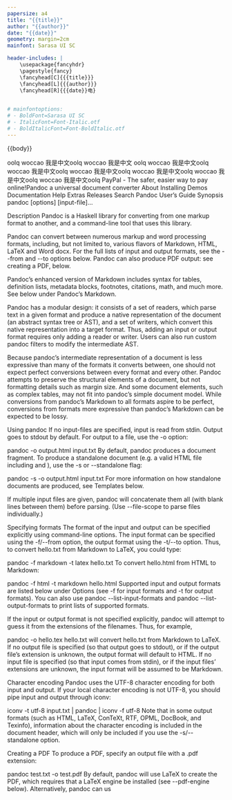 ```yaml
---
papersize: a4
title: "{{title}}"
author: "{{author}}"
date: "{{date}}"
geometry: margin=2cm
mainfont: Sarasa UI SC

header-includes: |
    \usepackage{fancyhdr}
    \pagestyle{fancy}
    \fancyhead[C]{{{title}}}
    \fancyhead[L]{{{author}}}
    \fancyhead[R]{{{date}}电}
    

# mainfontoptions:
# - BoldFont=Sarasa UI SC
# - ItalicFont=Font-Italic.otf
# - BoldItalicFont=Font-BoldItalic.otf
---
```


{{body}}

oolq woccao 我是中文oolq woccao 我是中文
oolq woccao 我是中文oolq woccao 我是中文oolq woccao 我是中文oolq woccao
我是中文oolq woccao 我是中文oolq woccao 我是中文oolq
PayPal - The safer, easier way to pay online!Pandoc   a universal document converter
About
Installing
Demos
 Documentation
Help
Extras
Releases
 Search
Pandoc User’s Guide
Synopsis
pandoc [options] [input-file]…

Description
Pandoc is a Haskell library for converting from one markup format to another, and a command-line tool that uses this library.

Pandoc can convert between numerous markup and word processing formats, including, but not limited to, various flavors of Markdown, HTML, LaTeX and Word docx. For the full lists of input and output formats, see the --from and --to options below. Pandoc can also produce PDF output: see creating a PDF, below.

Pandoc’s enhanced version of Markdown includes syntax for tables, definition lists, metadata blocks, footnotes, citations, math, and much more. See below under Pandoc’s Markdown.

Pandoc has a modular design: it consists of a set of readers, which parse text in a given format and produce a native representation of the document (an abstract syntax tree or AST), and a set of writers, which convert this native representation into a target format. Thus, adding an input or output format requires only adding a reader or writer. Users can also run custom pandoc filters to modify the intermediate AST.

Because pandoc’s intermediate representation of a document is less expressive than many of the formats it converts between, one should not expect perfect conversions between every format and every other. Pandoc attempts to preserve the structural elements of a document, but not formatting details such as margin size. And some document elements, such as complex tables, may not fit into pandoc’s simple document model. While conversions from pandoc’s Markdown to all formats aspire to be perfect, conversions from formats more expressive than pandoc’s Markdown can be expected to be lossy.

Using pandoc
If no input-files are specified, input is read from stdin. Output goes to stdout by default. For output to a file, use the -o option:

pandoc -o output.html input.txt
By default, pandoc produces a document fragment. To produce a standalone document (e.g. a valid HTML file including <head> and <body>), use the -s or --standalone flag:

pandoc -s -o output.html input.txt
For more information on how standalone documents are produced, see Templates below.

If multiple input files are given, pandoc will concatenate them all (with blank lines between them) before parsing. (Use --file-scope to parse files individually.)

Specifying formats
The format of the input and output can be specified explicitly using command-line options. The input format can be specified using the -f/--from option, the output format using the -t/--to option. Thus, to convert hello.txt from Markdown to LaTeX, you could type:

pandoc -f markdown -t latex hello.txt
To convert hello.html from HTML to Markdown:

pandoc -f html -t markdown hello.html
Supported input and output formats are listed below under Options (see -f for input formats and -t for output formats). You can also use pandoc --list-input-formats and pandoc --list-output-formats to print lists of supported formats.

If the input or output format is not specified explicitly, pandoc will attempt to guess it from the extensions of the filenames. Thus, for example,

pandoc -o hello.tex hello.txt
will convert hello.txt from Markdown to LaTeX. If no output file is specified (so that output goes to stdout), or if the output file’s extension is unknown, the output format will default to HTML. If no input file is specified (so that input comes from stdin), or if the input files’ extensions are unknown, the input format will be assumed to be Markdown.

Character encoding
Pandoc uses the UTF-8 character encoding for both input and output. If your local character encoding is not UTF-8, you should pipe input and output through iconv:

iconv -t utf-8 input.txt | pandoc | iconv -f utf-8
Note that in some output formats (such as HTML, LaTeX, ConTeXt, RTF, OPML, DocBook, and Texinfo), information about the character encoding is included in the document header, which will only be included if you use the -s/--standalone option.

Creating a PDF
To produce a PDF, specify an output file with a .pdf extension:

pandoc test.txt -o test.pdf
By default, pandoc will use LaTeX to create the PDF, which requires that a LaTeX engine be installed (see --pdf-engine below). Alternatively, pandoc can us

